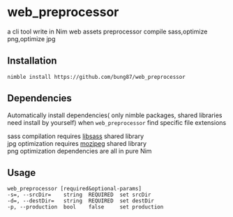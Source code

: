 # web_preprocessor  

a cli tool write in Nim 
web assets preprocessor compile sass,optimize png,optimize jpg  

## Installation  

`nimble install https://github.com/bung87/web_preprocessor`  


## Dependencies  

Automatically install dependencies( only nimble packages, shared libraries need install by yourself) when `web_preprocessor` find specific file extensions  

sass compilation requires [libsass](https://github.com/sass/libsass) shared library  
jpg optimization requires [mozjpeg](https://github.com/mozilla/mozjpeg) shared library  
png optimization dependencies are all in pure Nim 

## Usage  
```
web_preprocessor [required&optional-params] 
-s=, --srcDir=    string  REQUIRED  set srcDir
-d=, --destDir=   string  REQUIRED  set destDir
-p, --production  bool    false     set production
```
